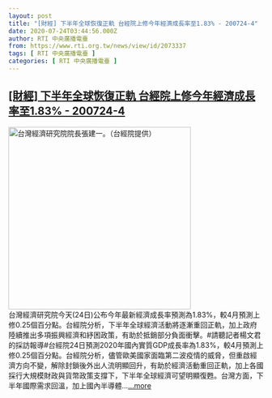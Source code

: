 ```yaml
---
layout: post
title: "[財經] 下半年全球恢復正軌 台經院上修今年經濟成長率至1.83% - 200724-4"
date: 2020-07-24T03:44:56.000Z
author: RTI 中央廣播電臺
from: https://www.rti.org.tw/news/view/id/2073337
tags: [ RTI 中央廣播電臺 ]
categories: [ RTI 中央廣播電臺 ]
---
```

<!--1595562296000-->
[[財經] 下半年全球恢復正軌 台經院上修今年經濟成長率至1.83% - 200724-4](https://www.rti.org.tw/news/view/id/2073337)
------

<div>
<img src="https://static.rti.org.tw/assets/thumbnails/2019/08/26/41edb1653a0c49fb55e704c21502000d.jpg" width="360" alt="台灣經濟研究院院長張建一。（台經院提供）" title="台灣經濟研究院院長張建一。（台經院提供）"><br>台灣經濟研究院今天(24日)公布今年最新經濟成長率預測為1.83%，較4月預測上修0.25個百分點。台經院分析，下半年全球經濟活動將逐漸重回正軌，加上政府陸續推出多項振興經濟和紓困政策，有助於抵銷部分負面衝擊。#請聽記者楊文君的採訪報導#台經院24日預測2020年國內實質GDP成長率為1.83%，較4月預測上修0.25個百分點。台經院分析，儘管歐美國家面臨第二波疫情的威脅，但重啟經濟方向不變，解除封鎖後外出人流明顯回升，有助於經濟活動重回正軌，加上各國採行大規模財政與貨幣政策支撐下，下半年全球經濟可望明顯復甦。台灣方面，下半年國際需求回溫，加上國內半導體...<a target="_blank" href="https://www.rti.org.tw/news/view/id/2073337">...more</a>
</div>

